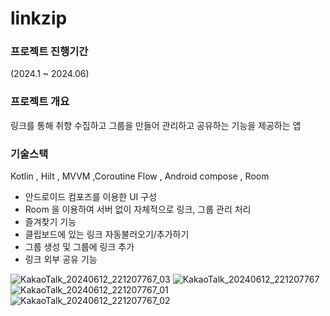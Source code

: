 # linkzip
 
### 프로젝트 진행기간

(2024.1 ~ 2024.06)

### 프로젝트 개요

링크를 통해 취향 수집하고 그룹을 만들어 관리하고 공유하는 기능을 제공하는 앱

### 기술스택

Kotlin ,  Hilt , MVVM ,Coroutine Flow , Android compose , Room

- 안드로이드 컴포즈를 이용한 UI 구성
- Room 을 이용하여 서버 없이 자체적으로 링크, 그룹 관리 처리
- 즐겨찾기 기능
- 클립보드에 있는 링크 자동불러오기/추가하기
- 그룹 생성 및 그룹에 링크 추가
- 링크 외부 공유 기능

![KakaoTalk_20240612_221207767_03](https://github.com/supremehyo/linkzip/assets/36808015/06b1c913-d06c-4260-a9ea-69adc55b79a3)
![KakaoTalk_20240612_221207767](https://github.com/supremehyo/linkzip/assets/36808015/5c82e3fd-a206-43be-9ba4-2a2bf765d814)
![KakaoTalk_20240612_221207767_01](https://github.com/supremehyo/linkzip/assets/36808015/af3c310f-b584-4f9d-9c30-69ee2a266de0)
![KakaoTalk_20240612_221207767_02](https://github.com/supremehyo/linkzip/assets/36808015/268984c0-4faf-4c4e-83bd-e7241cb42ab4)
